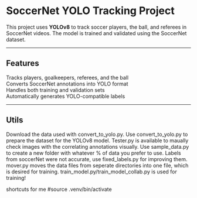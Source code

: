 # SoccerNet YOLO Tracking Project

This project uses **YOLOv8** to track soccer players, the ball, and referees in SoccerNet videos. The model is trained and validated using the SoccerNet dataset.

---

## Features
Tracks players, goalkeepers, referees, and the ball  
Converts SoccerNet annotations into YOLO format  
Handles both training and validation sets  
Automatically generates YOLO-compatible labels  

---

## Utils
Download the data used with convert_to_yolo.py.
Use convert_to_yolo.py to prepare the dataset for the YOLOv8 model.
Tester.py is available to maually check images with the correlating annotations visually.
Use sample_data.py to create a new folder with whatever % of data you prefer to use.
Labels from soccerNet were not accurate, use fixed_labels.py for improving them.
mover.py moves the data files from seperate directories into one file, which is desired for training.
train_model.py/train_model_collab.py is used for training! 



shortcuts for me 
#source .venv/bin/activate

